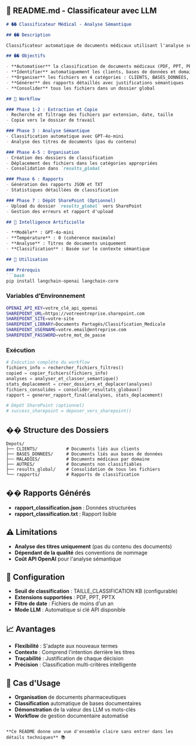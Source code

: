 ## 📝 **README.md - Classificateur avec LLM**

```markdown
# �� Classificateur Médical - Analyse Sémantique

## �� Description

Classificateur automatique de documents médicaux utilisant l'analyse sémantique avec GPT-4o-mini pour organiser intelligemment des fichiers pharmaceutiques et médicaux.

## �� Objectifs

- **Automatiser** la classification de documents médicaux (PDF, PPT, PPTX)
- **Identifier** automatiquement les clients, bases de données et domaines médicaux
- **Organiser** les fichiers en 4 catégories : CLIENTS, BASES_DONNEES, MALADIES, AUTRES
- **Générer** des rapports détaillés avec justifications sémantiques
- **Consolider** tous les fichiers dans un dossier global

## 🔄 Workflow

### Phase 1-2 : Extraction et Copie
- Recherche et filtrage des fichiers par extension, date, taille
- Copie vers le dossier de travail

### Phase 3 : Analyse Sémantique
- Classification automatique avec GPT-4o-mini
- Analyse des titres de documents (pas du contenu)

### Phase 4-5 : Organisation
- Création des dossiers de classification
- Déplacement des fichiers dans les catégories appropriées
- Consolidation dans `results_global`

### Phase 6 : Rapports
- Génération des rapports JSON et TXT
- Statistiques détaillées de classification

### Phase 7 : Dépôt SharePoint (Optionnel)
- Upload du dossier `results_global` vers SharePoint
- Gestion des erreurs et rapport d'upload

## 🧠 Intelligence Artificielle

- **Modèle** : GPT-4o-mini
- **Température** : 0 (cohérence maximale)
- **Analyse** : Titres de documents uniquement
- **Classification** : Basée sur le contexte sémantique

## 🚀 Utilisation

### Prérequis
```bash
pip install langchain-openai langchain-core
```

### Variables d'Environnement
```bash
OPENAI_API_KEY=votre_clé_api_openai
SHAREPOINT_URL=https://votreentreprise.sharepoint.com
SHAREPOINT_SITE=votre-site
SHAREPOINT_LIBRARY=Documents Partagés/Classification_Medicale
SHAREPOINT_USERNAME=votre.email@entreprise.com
SHAREPOINT_PASSWORD=votre_mot_de_passe
```

### Exécution
```python
# Exécution complète du workflow
fichiers_info = rechercher_fichiers_filtres()
copied = copier_fichiers(fichiers_info)
analyses = analyser_et_classer_semantique()
stats_deplacement = creer_dossiers_et_deplacer(analyses)
fichiers_consolides = consolider_resultats_globaux()
rapport = generer_rapport_final(analyses, stats_deplacement)

# Dépôt SharePoint (optionnel)
# success_sharepoint = deposer_vers_sharepoint()
```

## �� Structure des Dossiers

```
Depots/
├── CLIENTS/           # Documents liés aux clients
├── BASES_DONNEES/     # Documents liés aux bases de données
├── MALADIES/          # Documents médicaux par domaine
├── AUTRES/            # Documents non classifiables
├── results_global/    # Consolidation de tous les fichiers
└── rapports/          # Rapports de classification
```

## �� Rapports Générés

- **rapport_classification.json** : Données structurées
- **rapport_classification.txt** : Rapport lisible

## ⚠️ Limitations

- **Analyse des titres uniquement** (pas du contenu des documents)
- **Dépendant de la qualité** des conventions de nommage
- **Coût API OpenAI** pour l'analyse sémantique

## 🔧 Configuration

- **Seuil de classification** : TAILLE_CLASSIFICATION KB (configurable)
- **Extensions supportées** : PDF, PPT, PPTX
- **Filtre de date** : Fichiers de moins d'un an
- **Mode LLM** : Automatique si clé API disponible

## 📈 Avantages

- **Flexibilité** : S'adapte aux nouveaux termes
- **Contexte** : Comprend l'intention derrière les titres
- **Traçabilité** : Justification de chaque décision
- **Précision** : Classification multi-critères intelligente

## 🎯 Cas d'Usage

- **Organisation** de documents pharmaceutiques
- **Classification** automatique de bases documentaires
- **Démonstration** de la valeur des LLM vs mots-clés
- **Workflow** de gestion documentaire automatisé
```

**Ce README donne une vue d'ensemble claire sans entrer dans les détails techniques** 📚
